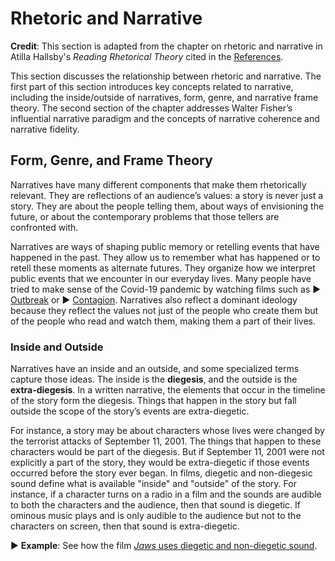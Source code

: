 # Rhetoric and Narrative

**Credit**: This section is adapted from the chapter on rhetoric and narrative in Atilla Hallsby's *Reading Rhetorical Theory* cited in the [References](references.md).

This section discusses the relationship between rhetoric and narrative. The first part of this section introduces key concepts related to narrative, including the inside/outside of narratives, form, genre, and narrative frame theory. The second section of the chapter addresses Walter Fisher’s influential narrative paradigm and the concepts of narrative coherence and narrative fidelity. 

## Form, Genre, and Frame Theory

Narratives have many different components that make them rhetorically relevant. They are reflections of an audience’s values: a story is never just a story. They are about the people telling them, about ways of envisioning the future, or about the contemporary problems that those tellers are confronted with.

Narratives are ways of shaping public memory or retelling events that have happened in the past. They allow us to remember what has happened or to retell these moments as alternate futures. They organize how we interpret public events that we encounter in our everyday lives. Many people have tried to make sense of the Covid-19 pandemic by watching films such as ▶️ [Outbreak](https://www.youtube.com/watch?v=Y5povsMKfT4) or ▶️ [Contagion](https://www.youtube.com/watch?v=4sYSyuuLk5g). Narratives also reflect a dominant ideology because they reflect the values not just of the people who create them but of the people who read and watch them, making them a part of their lives.

### Inside and Outside
Narratives have an inside and an outside, and some specialized terms capture those ideas. The inside is the **diegesis**, and the outside is the **extra-diegesis**. In a written narrative, the elements that occur in the timeline of the story form the diegesis. Things that happen in the story but fall outside the scope of the story’s events are extra-diegetic. 

For instance, a story may be about characters whose lives were changed by the terrorist attacks of September 11, 2001. The things that happen to these characters would be part of the diegesis. But if September 11, 2001 were not explicitly a part of the story, they would be extra-diegetic if those events occurred before the story ever began. In films, diegetic and non-diegesic sound define what is available "inside" and "outside" of the story. For instance, if a character turns on a radio in a film and the sounds are audible to both the characters and the audience, then that sound is diegetic. If ominous music plays and is only audible to the audience but not to the characters on screen, then that sound is extra-diegetic. 

▶️ **Example**: See how the film [*Jaws* uses diegetic and non-diegetic sound](https://www.youtube.com/watch?v=H_4hOY-9nKA).

